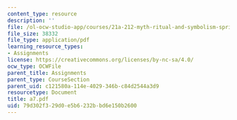 ```yaml
---
content_type: resource
description: ''
file: /ol-ocw-studio-app/courses/21a-212-myth-ritual-and-symbolism-spring-2004/79d302f329d0e5b6232bbd6e150b2600_a7.pdf
file_size: 38332
file_type: application/pdf
learning_resource_types:
- Assignments
license: https://creativecommons.org/licenses/by-nc-sa/4.0/
ocw_type: OCWFile
parent_title: Assignments
parent_type: CourseSection
parent_uid: c121580a-114e-4029-346b-c84d2544a3d9
resourcetype: Document
title: a7.pdf
uid: 79d302f3-29d0-e5b6-232b-bd6e150b2600
---
```

